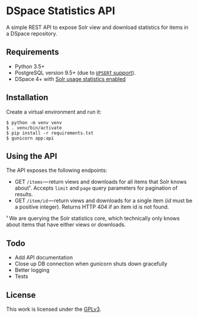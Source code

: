 # DSpace Statistics API
A simple REST API to expose Solr view and download statistics for items in a DSpace repository.

## Requirements

- Python 3.5+
- PostgreSQL version 9.5+ (due to [`UPSERT` support](https://wiki.postgresql.org/wiki/UPSERT)).
- DSpace 4+ with [Solr usage statistics enabled](https://wiki.duraspace.org/display/DSDOC5x/SOLR+Statistics)

## Installation
Create a virtual environment and run it:

    $ python -m venv venv
    $ . venv/bin/activate
    $ pip install -r requirements.txt
    $ gunicorn app:api

## Using the API
The API exposes the following endpoints:

  - GET `/items` — return views and downloads for all items that Solr knows about¹. Accepts `limit` and `page` query parameters for pagination of results.
  - GET `/item/id` — return views and downloads for a single item (*id* must be a positive integer). Returns HTTP 404 if an item id is not found.

¹ We are querying the Solr statistics core, which technically only knows about items that have either views or downloads.

## Todo

- Add API documentation
- Close up DB connection when gunicorn shuts down gracefully
- Better logging
- Tests

## License
This work is licensed under the [GPLv3](https://www.gnu.org/licenses/gpl-3.0.en.html).
